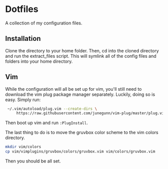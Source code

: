 # Dotfiles

A collection of my configuration files.

## Installation

Clone the directory to your home folder. Then, cd into the cloned directory and run the extract_files script. This will symlink all of the config files and folders into your home directory.

## Vim

While the configuration will all be set up for vim, you'll still need to download the vim plug package manager separately. Luckily, doing so is easy. Simply run:

```bash
 ~/.vim/autoload/plug.vim --create-dirs \
     https://raw.githubusercontent.com/junegunn/vim-plug/master/plug.vim

```

Then boot up vim and run `:PlugInstall`.

The last thing to do is to move the gruvbox color scheme to the vim colors directory.

```bash
mkdir vim/colors
cp vim/vimplugins/gruvbox/colors/gruvbox.vim vim/colors/gruvbox.vim
```

Then you should be all set.
